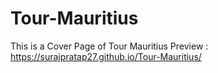 # Tour-Mauritius
This is a Cover Page of Tour Mauritius
Preview : https://surajpratap27.github.io/Tour-Mauritius/
